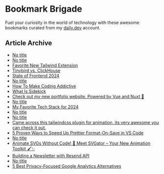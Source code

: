 # Bookmark Brigade
Fuel your curiosity in the world of technology with these awesome bookmarks curated from my [daily.dev](https://app.daily.dev/Anmol-Baranwal) account.

## Article Archive

<!-- DAILY-DEV-BOOKMARKS:START -->
- [No title](https://app.daily.dev/posts/KUtYDJdUG?utm_source=rss&utm_medium=bookmarks&utm_campaign=iWZFqWGzJuZ3TMf4ZW9aZ)
- [No title](https://app.daily.dev/posts/6a8rVLcGi?utm_source=rss&utm_medium=bookmarks&utm_campaign=iWZFqWGzJuZ3TMf4ZW9aZ)
- [Favorite New Tailwind Extension](https://app.daily.dev/posts/n9KTsKFA4?utm_source=rss&utm_medium=bookmarks&utm_campaign=iWZFqWGzJuZ3TMf4ZW9aZ)
- [Tinybird vs. ClickHouse](https://app.daily.dev/posts/hUhzDwRZw?utm_source=rss&utm_medium=bookmarks&utm_campaign=iWZFqWGzJuZ3TMf4ZW9aZ)
- [State of Frontend 2024](https://app.daily.dev/posts/5ioaQqkAQ?utm_source=rss&utm_medium=bookmarks&utm_campaign=iWZFqWGzJuZ3TMf4ZW9aZ)
- [No title](https://app.daily.dev/posts/7qntUPHwb?utm_source=rss&utm_medium=bookmarks&utm_campaign=iWZFqWGzJuZ3TMf4ZW9aZ)
- [How To Make Coding Addictive](https://app.daily.dev/posts/630FmWa0q?utm_source=rss&utm_medium=bookmarks&utm_campaign=iWZFqWGzJuZ3TMf4ZW9aZ)
- [What Is Sidekick](https://app.daily.dev/posts/s8vHQZXLk?utm_source=rss&utm_medium=bookmarks&utm_campaign=iWZFqWGzJuZ3TMf4ZW9aZ)
- [Check out my new portfolio website. Powered by Vue and Nuxt 💚](https://app.daily.dev/posts/HbFelBSW5?utm_source=rss&utm_medium=bookmarks&utm_campaign=iWZFqWGzJuZ3TMf4ZW9aZ)
- [No title](https://app.daily.dev/posts/BMKIyVLhW?utm_source=rss&utm_medium=bookmarks&utm_campaign=iWZFqWGzJuZ3TMf4ZW9aZ)
- [My Favorite Tech Stack for 2024](https://app.daily.dev/posts/mWXV6mhdD?utm_source=rss&utm_medium=bookmarks&utm_campaign=iWZFqWGzJuZ3TMf4ZW9aZ)
- [No title](https://app.daily.dev/posts/2r4VKCj5N?utm_source=rss&utm_medium=bookmarks&utm_campaign=iWZFqWGzJuZ3TMf4ZW9aZ)
- [No title](https://app.daily.dev/posts/tOsRgspBF?utm_source=rss&utm_medium=bookmarks&utm_campaign=iWZFqWGzJuZ3TMf4ZW9aZ)
- [Came across this tailwindcss plugin for animation, its very awesome you can check it out.](https://app.daily.dev/posts/iZG0SxL3U?utm_source=rss&utm_medium=bookmarks&utm_campaign=iWZFqWGzJuZ3TMf4ZW9aZ)
- [5 Proven Ways to Speed Up Prettier Format-On-Save in VS Code](https://app.daily.dev/posts/c8KQs93wU?utm_source=rss&utm_medium=bookmarks&utm_campaign=iWZFqWGzJuZ3TMf4ZW9aZ)
- [No title](https://app.daily.dev/posts/MO3feqnvu?utm_source=rss&utm_medium=bookmarks&utm_campaign=iWZFqWGzJuZ3TMf4ZW9aZ)
- [Animate SVGs Without Code! 🚀 Meet SVGator – Your New Animation Toolkit 🖌️✨](https://app.daily.dev/posts/Wl6NkZIj0?utm_source=rss&utm_medium=bookmarks&utm_campaign=iWZFqWGzJuZ3TMf4ZW9aZ)
- [Building a Newsletter with Resend API](https://app.daily.dev/posts/bXgucK8ds?utm_source=rss&utm_medium=bookmarks&utm_campaign=iWZFqWGzJuZ3TMf4ZW9aZ)
- [No title](https://app.daily.dev/posts/ifvWAGNtn?utm_source=rss&utm_medium=bookmarks&utm_campaign=iWZFqWGzJuZ3TMf4ZW9aZ)
- [5 Best Privacy-Focused Google Analytics Alternatives](https://app.daily.dev/posts/kIptNPi6x?utm_source=rss&utm_medium=bookmarks&utm_campaign=iWZFqWGzJuZ3TMf4ZW9aZ)
<!-- DAILY-DEV-BOOKMARKS:END -->
